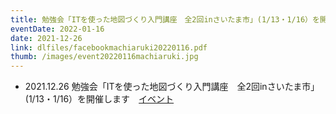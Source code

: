```yaml
---
title: 勉強会「ITを使った地図づくり入門講座　全2回inさいたま市」(1/13・1/16）を開催します
eventDate: 2022-01-16
date: 2021-12-26
link: dlfiles/facebookmachiaruki20220116.pdf
thumb: /images/event20220116machiaruki.jpg
---
```

- 2021.12.26 勉強会「ITを使った地図づくり入門講座　全2回inさいたま市」(1/13・1/16）を開催します　[イベント](dlfiles/facebookmachiaruki20220116.pdf)
